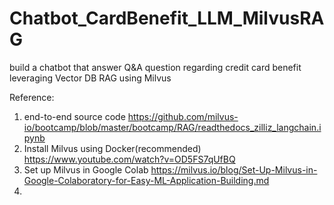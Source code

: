 # Chatbot_CardBenefit_LLM_MilvusRAG
build a chatbot that answer Q&amp;A question regarding credit card benefit leveraging Vector DB RAG using Milvus

Reference:
1. end-to-end source code
   https://github.com/milvus-io/bootcamp/blob/master/bootcamp/RAG/readthedocs_zilliz_langchain.ipynb
3. Install Milvus using Docker(recommended)
   https://www.youtube.com/watch?v=OD5FS7qUfBQ
4. Set up Milvus in Google Colab
   https://milvus.io/blog/Set-Up-Milvus-in-Google-Colaboratory-for-Easy-ML-Application-Building.md
5. 
